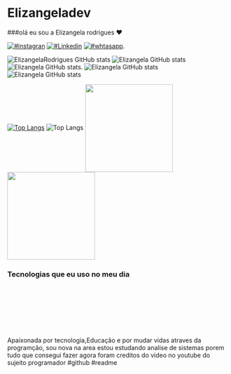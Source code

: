 # Elizangeladev
###olá eu sou a Elizangela rodrigues ❤

[![#instagran](https://img.shields.io/badge/Instagram-E4405F?style=for-the-badge&logo=instagram&logoColor=white)](
https://www.instagram.com/ely_digital_oficial?igsh=bWRnMGNleWsyNGt0&utm_source=qr)
[![#Linkedin](https://img.shields.io/badge/LinkedIn-0077B5?style=for-the-badge&logo=linkedin&logoColor=white)](
https://www.linkedin.com/in/eliz%C3%A2ngela-rodrigues/)
[![#whtasapp](https://img.shields.io/badge/WhatsApp-25D366?style=for-the-badge&logo=whatsapp&logoColor=white)](https://whatsapp.com/dl).

![ElizangelaRodrigues GitHub stats](https://github-readme-stats.vercel.app/api?username=Elizangelarodrigues&show_icons=true&theme=dracula)
![Elizangela GitHub stats](https://github-readme-stats.vercel.app/api?username=Elizangela&hide=contribs,prsicons=true&theme=merko)
![Elizangela GitHub stats](https://github-readme-stats.vercel.app/api?username=Elizangelaa&hide=contribs,prsicons=true&theme=tokyonight).
![Elizangela GitHub stats](https://github-readme-stats.vercel.app/api?username=Elizangela&show=reviews,discussions_started,discussions_answered,prs_merged,prs_merged_percentageicons=true&theme=highcontrast)
![Elizangela GitHub stats](https://github-readme-stats.vercel.app/api?username=Elizangela&showicons=true&theme=synthwave)

[![Top Langs](https://github-readme-stats.vercel.app/api/top-langs/?username=E&layout=pie)](https://github.com/elizangela18/github-readme-stats)
![Top Langs](https://github-readme-stats.vercel.app/api/top-langs/?username=E&hide_progress=true)
<a href="https://github.com/elizangela18/github-readme-stats">
  <img height=200 align="center" src="https://github-readme-stats.vercel.app/api?username=elizangela18" />
</a>
<a href="https://github.com/elizangela18/convoychat">
  <img height=200 align="center" src="https://github-readme-stats.vercel.app/api/top-langs?username=elizangela18&layout=compact&langs_count=8&card_width=320" />
</a>
### Tecnologias que eu uso no meu dia

<div style="display:inline_block"><br/>
<img olign="center" alt html5" src="https://img.shields.io/badge/HTML-239120?style=for-the-badge&logo=html5&logoColor=white"/>
</div>


<div style="display:inline_block"><br/>
<img olign="center" alt html5" src="https://img.shields.io/badge/Made%20for-VSCode-1f425f.svg"/>
</div>


<div style="display:inline_block"><br/>
<img olign="center" alt html5" src="https://img.shields.io/badge/CSS-239120?&style=for-the-badge&logo=css3&logoColor=white"/>
</div>
<div style="display:inline_block"><br/>
<img olign="center" alt html5" src="https://img.shields.io/badge/JavaScript-F7DF1E?style=for-the-badge&logo=javascript&logoColor=black"/>
</div>
<div style="display:inline_block"><br/>
<img olign="center" alt html5" src="https://img.shields.io/badge/Python-3776AB?style=for-the-badge&logo=python&logoColor=white"/>
</div><br/>

Apaixonada por tecnologia,Educação e por mudar vidas atraves da programção, sou nova na area estou estudando analise de sistemas porem tudo que consegui fazer agora foram creditos do video no youtube do sujeito programador 
#github #readme

